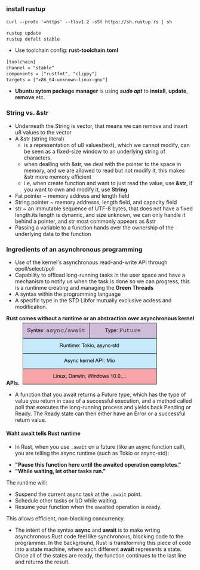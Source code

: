 ### install rustup ###
```
curl --proto '=https' --tlsv1.2 -sSf https://sh.rustup.rs | sh
```
    rustup update
    rustup defalt stable
* Use toolchain config: **rust-toolchain.toml**
```
[toolchain]
channel = "stable"
components = ["rustfmt", "clippy"]
targets = ["x86_64-unknown-linux-gnu"]
```
* **Ubuntu sytem package manager** is using ***sudo apt*** to **install**, **update**, **remove** etc.

### String vs. &str ###
* Underneath the String is vector, that means we can remove and insert u8 values to the vector 
* A &str (string literal) 
    * is a representation of u8 values(text), which we cannot modify, can be seen as a fixed-size window to an underlying string of characters.
    * when dealling with &str, we deal with the pointer to the space in memory, and we are allowed to read but not modify it, this makes &str more memory efficient
    * i.e, when create function and want to just read the value, use **&str**, if you want to own and modify it, use **String**
* Fat pointer ~ memory address and length field
* String pointer ~ memory addresss, length field, and capacity field
* str ~ an immutable sequence of UTF-8 bytes, that does not have a fixed length.its length is dynamic, and size unknown, we can only handle it behind a pointer, and str most commonly appears as &str
* Passing a variable to a function hands over the ownership of the underlying data to the function

### Ingredients of an asynchronous programming ###
- Use of the kernel's asynchronous read-and-write API through epoll/select/poll
- Capability to offload long-running tasks in the user space and have a mechanism to notify us when the task is done so we can progress, this is a runtinme creating and managing the **Green Threads**
- A syntax within the programming language
- A specific type in the STD Libfor mutually exclusive acdess and modification.

**Rust comes without a runtime or an abstraction over
asynchronous kernel APIs.**
![alt text](image.png)

* A function that you await returns a Future
type, which has the type of value you return in case of a successful execution, and a
method called poll that executes the long-running process and yields back Pending or Ready. The Ready state can then either have an Error or a successful return value.

#### Waht await tells Rust runtime ####
* In Rust, when you use `.await` on a future (like an async function call), you are telling the async runtime (such as Tokio or async-std):

- **"Pause this function here until the awaited operation completes."**
- **"While waiting, let other tasks run."**

The runtime will:
- Suspend the current async task at the `.await` point.
- Schedule other tasks or I/O while waiting.
- Resume your function when the awaited operation is ready.

This allows efficient, non-blocking concurrency.

* The intent of the syntax **async** and **await** is to make wrting asynchronous Rust code feel like synchronous, blocking code to the programmer. In the background, Rust is transforming this piece of code into a state machine, where each different **await** represents a state. Once all of the states are ready, the function continues to the last line and returns the result.
